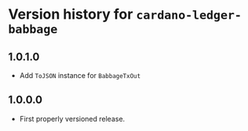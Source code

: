 # Version history for `cardano-ledger-babbage`

## 1.0.1.0

* Add `ToJSON` instance for `BabbageTxOut`

## 1.0.0.0

* First properly versioned release.
